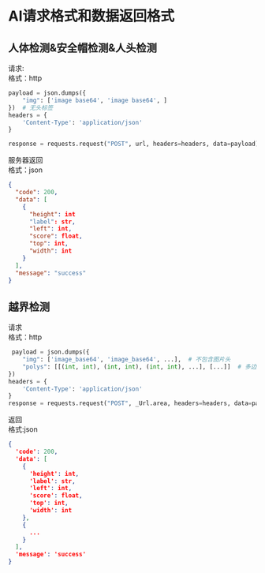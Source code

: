 # AI请求格式和数据返回格式

## 人体检测&安全帽检测&人头检测

请求:  
格式：http

```python
payload = json.dumps({
    "img": ['image base64', 'image base64', ]
})  # 无头标签
headers = {
    'Content-Type': 'application/json'
}

response = requests.request("POST", url, headers=headers, data=payload)
```

服务器返回  
格式：json

```json
{
  "code": 200,
  "data": [
    {
      "height": int
      "label": str,
      "left": int,
      "score": float,
      "top": int,
      "width": int
    }
  ],
  "message": "success"
}
```

## 越界检测

请求  
格式：http

```python
 payload = json.dumps({
    "img": ['image_base64', 'image_base64', ...],  # 不包含图片头
    "polys": [[(int, int), (int, int), (int, int), ...], [...]]  # 多边形矩形坐标list
})
headers = {
    'Content-Type': 'application/json'
}
response = requests.request("POST", _Url.area, headers=headers, data=payload)
```

返回  
格式:json

```json
{
  'code': 200,
  'data': [
    {
      'height': int,
      'label': str,
      'left': int,
      'score': float,
      'top': int,
      'width': int
    },
    {
      ...
    }
  ],
  'message': 'success'
}

```